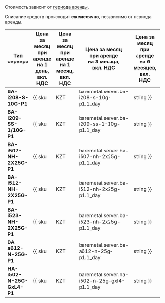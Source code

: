 Стоимость зависит от [периода аренды](../../baremetal/concepts/servers.md#server-lease).

Списание средств происходит **ежемесячно**, независимо от периода аренды.

Тип сервера        | Цена за месяц<br/>при аренде<br/>на 1 день,<br/>вкл. НДС | Цена за месяц<br/>при аренде<br/>на 1 месяц,<br/>вкл. НДС | Цена за месяц<br/>при аренде<br/>на 3 месяца,<br/>вкл. НДС | Цена за месяц<br/>при аренде<br/>на 6 месяцев,<br/>вкл. НДС | Цена за месяц<br/>при аренде<br/>на 1 год,<br/>вкл. НДС
------------------ | ------------ | ------------ | ------------ | ------------ | ---
**BA-i208-S-10G-P1**  | {{ sku|KZT|baremetal.server.ba-i208-s-10g-p1.1_day|string }} | {{ sku|KZT|baremetal.server.ba-i208-s-10g-p1.1_month|string }} | {{ sku|KZT|baremetal.server.ba-i208-s-10g-p1.3_month|string }} | {{ sku|KZT|baremetal.server.ba-i208-s-10g-p1.6_month|string }} | {{ sku|KZT|baremetal.server.ba-i208-s-10g-p1.12_month|string }}
**BA-i209-SS-1/10G-P1**  | {{ sku|KZT|baremetal.server.ba-i209-ss-1-10g-p1.1_day|string }} | {{ sku|KZT|baremetal.server.ba-i209-ss-1-10g-p1.1_month|string }} | {{ sku|KZT|baremetal.server.ba-i209-ss-1-10g-p1.3_month|string }} | {{ sku|KZT|baremetal.server.ba-i209-ss-1-10g-p1.6_month|string }} | {{ sku|KZT|baremetal.server.ba-i209-ss-1-10g-p1.12_month|int|string }}
**BA-i507-NH-2X25G-P1** | {{ sku|KZT|baremetal.server.ba-i507-nh-2x25g-p1.1_day|string }} | {{ sku|KZT|baremetal.server.ba-i507-nh-2x25g-p1.1_month|string }} | {{ sku|KZT|baremetal.server.ba-i507-nh-2x25g-p1.3_month|string }} | {{ sku|KZT|baremetal.server.ba-i507-nh-2x25g-p1.6_month|string }} | {{ sku|KZT|baremetal.server.ba-i507-nh-2x25g-p1.12_month|string }}
**BA-i512-NH-2X25G-P1** | {{ sku|KZT|baremetal.server.ba-i512-nh-2x25g-p1.1_day|string }} | {{ sku|KZT|baremetal.server.ba-i512-nh-2x25g-p1.1_month|string }} | {{ sku|KZT|baremetal.server.ba-i512-nh-2x25g-p1.3_month|string }} | {{ sku|KZT|baremetal.server.ba-i512-nh-2x25g-p1.6_month|string }} | {{ sku|KZT|baremetal.server.ba-i512-nh-2x25g-p1.12_month|string }}
**BA-i523-NH-2X25G-P1** | {{ sku|KZT|baremetal.server.ba-i523-nh-2x25g-p1.1_day|string }} | {{ sku|KZT|baremetal.server.ba-i523-nh-2x25g-p1.1_month|string }} | {{ sku|KZT|baremetal.server.ba-i523-nh-2x25g-p1.3_month|string }} | {{ sku|KZT|baremetal.server.ba-i523-nh-2x25g-p1.6_month|string }} | {{ sku|KZT|baremetal.server.ba-i523-nh-2x25g-p1.12_month|string }}
**BA-a612-N-25G-P1**  | {{ sku|KZT|baremetal.server.ba-a612-n-25g-p1.1_day|string }} | {{ sku|KZT|baremetal.server.ba-a612-n-25g-p1.1_month|string }} | {{ sku|KZT|baremetal.server.ba-a612-n-25g-p1.3_month|string }} | {{ sku|KZT|baremetal.server.ba-a612-n-25g-p1.6_month|string }} | {{ sku|KZT|baremetal.server.ba-a612-n-25g-p1.12_month|string }}
**HA-i502-N-25G-GxL4-P1**  | {{ sku|KZT|baremetal.server.ha-i502-n-25g-gxl4-p1.1_day|string }} | {{ sku|KZT|baremetal.server.ha-i502-n-25g-gxl4-p1.1_month|string }} | {{ sku|KZT|baremetal.server.ha-i502-n-25g-gxl4-p1.3_month|string }} | {{ sku|KZT|baremetal.server.ha-i502-n-25g-gxl4-p1.6_month|string }} | {{ sku|KZT|baremetal.server.ha-i502-n-25g-gxl4-p1.12_month|string }}